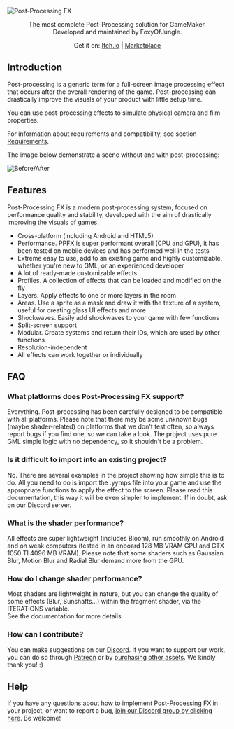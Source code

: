 
<!-- <img class="w-8/8 flex justify-center items-center mx-auto" src="./images/PostProcessingFX_Logo.png" alt="Post-Processing FX a" /> -->
![Post-Processing FX](./images/PostProcessingFX_Logo.png ":no-zoom")

<center>The most complete Post-Processing solution for GameMaker.</center>
<center>Developed and maintained by FoxyOfJungle.</center>

<p align="center">
    Get it on: <a href="https://foxyofjungle.itch.io/post-processing-fx">Itch.io</a> | <a href="https://marketplace.yoyogames.com/assets/10916/post-processing-fx">Marketplace</a>
</p>

## Introduction

Post-processing is a generic term for a full-screen image processing effect that occurs after the overall rendering of the game. Post-processing can drastically improve the visuals of your product with little setup time.

You can use post-processing effects to simulate physical camera and film properties.

For information about requirements and compatibility, see section [Requirements](./pages/requirements.md).

The image below demonstrate a scene without and with post-processing:

![Before/After](./images/PPFX_Comparison.png)


## Features

Post-Processing FX is a modern post-processing system, focused on performance quality and stability, developed with the aim of drastically improving the visuals of games.

<ul class="a">
    <li>Cross-platform (including Android and HTML5)</li>
    <li>Performance. PPFX is super performant overall (CPU and GPU), it has been tested on mobile devices and has performed well in the tests</li>
    <li>Extreme easy to use, add to an existing game and highly customizable, whether you're new to GML, or an experienced developer</li>
    <li>A lot of ready-made customizable effects</li>
    <li>Profiles. A collection of effects that can be loaded and modified on the fly</li>
    <li>Layers. Apply effects to one or more layers in the room</li>
    <li>Areas. Use a sprite as a mask and draw it with the texture of a system, useful for creating glass UI effects and more</li>
    <li>Shockwaves. Easily add shockwaves to your game with few functions</li>
    <li>Split-screen support</li>
    <li>Modular. Create systems and return their IDs, which are used by other functions</li>
    <li>Resolution-independent</li>
    <li>All effects can work together or individually</li>
</ul>

## FAQ

### What platforms does Post-Processing FX support?
Everything. Post-processing has been carefully designed to be compatible with all platforms. Please note that there may be some unknown bugs (maybe shader-related) on platforms that we don't test often, so always report bugs if you find one, so we can take a look. The project uses pure GML simple logic with no dependency, so it shouldn't be a problem.


### Is it difficult to import into an existing project?
No. There are several examples in the project showing how simple this is to do. All you need to do is import the .yymps file into your game and use the appropriate functions to apply the effect to the screen. Please read this documentation, this way it will be even simpler to implement. If in doubt, ask on our Discord server.


### What is the shader performance?
All effects are super lightweight (includes Bloom), run smoothly on Android and on weak computers (tested in an onboard 128 MB VRAM GPU and GTX 1050 TI 4096 MB VRAM).
Please note that some shaders such as Gaussian Blur, Motion Blur and Radial Blur demand more from the GPU.


### How do I change shader performance?
Most shaders are lightweight in nature, but you can change the quality of some effects (Blur, Sunshafts...) within the fragment shader, via the ITERATIONS variable.  
See the documentation for more details.


### How can I contribute?

You can make suggestions on our <a href="https://discord.gg/4azKEdMNze" target="_blank">Discord</a>. If you want to support our work, you can do so through <a href="https://www.patreon.com/foxyofjungle" target="_blank">Patreon</a> or by <a href="https://foxyofjungle.itch.io/" target="_blank">purchasing other assets</a>. We kindly thank you! :)


## Help

If you have any questions about how to implement Post-Processing FX in your project, or want to report a bug, <a href="https://discord.gg/4azKEdMNze">join our Discord group by clicking here</a>. Be welcome!
